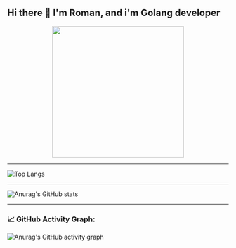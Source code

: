 ## Hi there 👋 I'm Roman, and i'm Golang developer 
<div id="header" align="center">
  <img src="https://media1.tenor.com/m/mcMnan9cLgYAAAAd/pepewifhat-pepe.gif" width="300"/>
</div>

---
![Top Langs](https://github-readme-stats.vercel.app/api/top-langs/?username=999iQ&show_icons=true&theme=neon&layout=compact)

---
![Anurag's GitHub stats](https://github-readme-stats.vercel.app/api?username=999iQ&show=reviews,discussions_started,discussions_answered,prs_merged,prs_merged_percentage&theme=aura&show_icons=true)

---
### 📈 GitHub Activity Graph:
![Anurag's GitHub activity graph](https://activity-graph.herokuapp.com/graph?999iQ)
<!--
**999iQ/999iQ** is a ✨ _special_ ✨ repository because its `README.md` (this file) appears on your GitHub profile.

Here are some ideas to get you started:

- 🔭 I’m currently working on ...
- 🌱 I’m currently learning ...
- 👯 I’m looking to collaborate on ...
- 🤔 I’m looking for help with ...
- 💬 Ask me about ...
- 📫 How to reach me: ...
- 😄 Pronouns: ...
- ⚡ Fun fact: ...
-->
